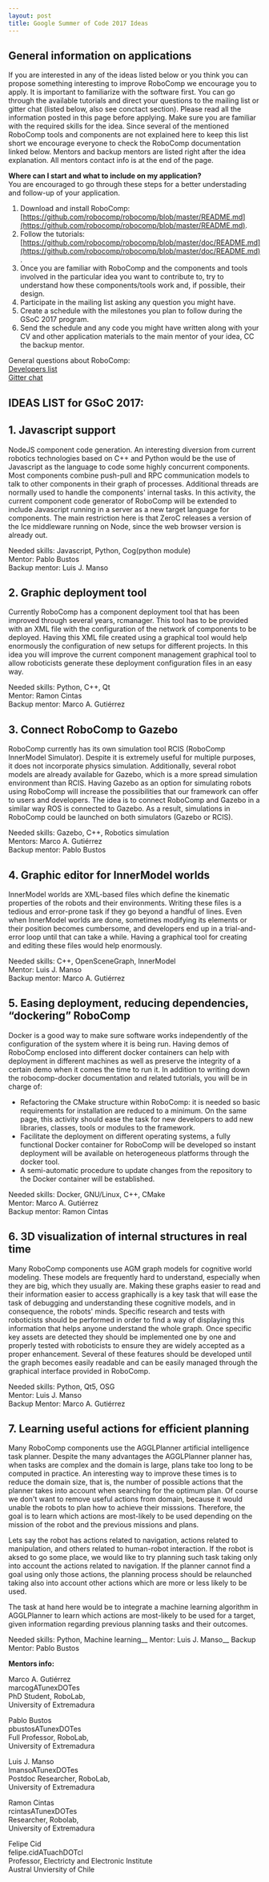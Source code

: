 ```yaml
---
layout: post
title: Google Summer of Code 2017 Ideas
---
```


## General information on applications

If you are interested in any of the ideas listed below or you think you can propose something interesting to improve RoboComp we encourage you to apply.
It is important to familiarize with the software first.
You can go through the available tutorials and direct your questions to the mailing list or gitter chat (listed below, also see conctact section).
Please read all the information posted in this page before applying.
Make sure you are familiar with the required skills for the idea.
Since several of the mentioned RoboComp tools and components are not explained here to keep this list short we encourage everyone to check the RoboComp documentation linked below.
Mentors and backup mentors are listed right after the idea explanation.
All mentors contact info is at the end of the page.

**Where can I start and what to include on my application?**   
You are encouraged to go through these steps for a better understading and follow-up of your application.

1. Download and install RoboComp: [https://github.com/robocomp/robocomp/blob/master/README.md](https://github.com/robocomp/robocomp/blob/master/README.md).
2. Follow the tutorials: [https://github.com/robocomp/robocomp/blob/master/doc/README.md](https://github.com/robocomp/robocomp/blob/master/doc/README.md).
3. Once you are familiar with RoboComp and the components and tools involved in the particular idea you want to contribute to, try to understand how these components/tools work and, if possible, their design.
4. Participate in the mailing list asking any question you might have.
5. Create a schedule with the milestones you plan to follow during the GSoC 2017 program.
6. Send the schedule and any code you might have written along with your CV and other application materials to the main mentor of your idea, CC the backup mentor.

General questions about RoboComp:  
[Developers list](https://groups.google.com/forum/?hl=es#!forum/robocomp-dev)  
[Gitter chat](https://gitter.im/robocomp/home)

## IDEAS LIST for GSoC 2017:

## 1. Javascript support
NodeJS component code generation.
An interesting diversion from current robotics technologies based on C++ and Python would be the use of Javascript as the language to code some highly concurrent components.
Most components combine push-pull and RPC communication models to talk to other components in their graph of processes.
Additional threads are normally used to handle the components' internal tasks.
In this activity, the current component code generator of RoboComp will be extended to include Javascript running in a server as a new target language for components.
The main restriction here is that ZeroC releases a version of the Ice middleware running on Node, since the web browser version is already out.

Needed skills: Javascript, Python, Cog(python module)  
Mentor: Pablo Bustos  
Backup mentor: Luis J. Manso

## 2. Graphic deployment tool
Currently RoboComp has a component deployment tool that has been improved through several years, rcmanager.
This tool has to be provided with an XML file with the configuration of the network of components to be deployed.
Having this XML file created using a graphical tool would help enormously the configuration of new setups for different projects.
In this idea you will improve the current component management graphical tool to allow roboticists generate these deployment configuration files in an easy way.

Needed skills: Python, C++, Qt  
Mentor: Ramon Cintas  
Backup mentor: Marco A. Gutiérrez

## 3. Connect RoboComp to Gazebo
RoboComp currently has its own simulation tool RCIS (RoboComp InnerModel Simulator).
Despite it is extremely useful for multiple purposes, it does not incorporate physics simulation.
Additionally, several robot models are already available for Gazebo, which is a more spread simulation environment than RCIS.
Having Gazebo as an option for simulating robots using RoboComp will increase the possibilities that our framework can offer to users and developers.
The idea is to connect RoboComp and Gazebo in a similar way ROS is connected to Gazebo.
As a result, simulations in RoboComp could be launched on both simulators (Gazebo or RCIS).

Needed skills: Gazebo, C++, Robotics simulation   
Mentors: Marco A. Gutiérrez  
Backup mentor: Pablo Bustos

## 4. Graphic editor for InnerModel worlds
InnerModel worlds are XML-based files which define the kinematic properties of the robots and their environments.
Writing these files is a tedious and error-prone task if they go beyond a handful of lines. 
Even when InnerModel worlds are done, sometimes modifying its elements or their position becomes cumbersome, and developers end up in a trial-and-error loop until that can take a while.
Having a graphical tool for creating and editing these files would help enormously.

Needed skills: C++, OpenSceneGraph, InnerModel  
Mentor: Luis J. Manso  
Backup mentor: Marco A. Gutiérrez

## 5. Easing deployment, reducing dependencies, “dockering” RoboComp
Docker is a good way to make sure software works independently of the configuration of the system where it is being run.
Having demos of RoboComp enclosed into different docker containers can help with deployment in different machines as well as preserve the integrity of a certain demo when it comes the time to run it.
In addition to writing down the robocomp-docker documentation and related tutorials, you will be in charge of:
* Refactoring the CMake structure within RoboComp: it is needed so basic requirements for installation are reduced to a minimum. On the same page, this activity should ease the task for new developers to add new libraries, classes, tools or modules to the framework.
* Facilitate the deployment on different operating systems, a fully functional Docker container for RoboComp will be developed so instant deployment will be available on heterogeneous platforms through the docker tool.
* A semi-automatic procedure to update changes from the repository to the Docker container will be established.

Needed skills: Docker, GNU/Linux, C++, CMake  
Mentor: Marco A. Gutiérrez  
Backup mentor: Ramon Cintas

## 6. 3D visualization of internal structures in real time 
Many RoboComp components use AGM graph models for cognitive world modeling.
These models are frequently hard to understand, especially when they are big, which they usually are.
Making these graphs easier to read and their information easier to access graphically is a key task that will ease the task of debugging and understanding these cognitive models, and in consequence, the robots' minds.
Specific research and tests with roboticists should be performed in order to find a way of displaying this information that helps anyone understand the whole graph.
Once specific key assets are detected they should be implemented one by one and properly tested with roboticists to ensure they are widely accepted as a proper enhancement.
Several of these features should be developed until the graph becomes easily readable and can be easily managed through the graphical interface provided in RoboComp.

Needed skills: Python, Qt5, OSG  
Mentor: Luis J. Manso  
Backup Mentor: Marco A. Gutiérrez

## 7. Learning useful actions for efficient planning
Many RoboComp components use the AGGLPlanner artificial intelligence task planner.
Despite the many advantages the AGGLPlanner planner has, when tasks are complex and the domain is large, plans take too long to be computed in practice.
An interesting way to improve these times is to reduce the domain size, that is, the number of possible actions that the planner takes into account when searching for the optimum plan.
Of course we don't want to remove useful actions from domain, because it would unable the robots to plan how to achieve their misssions.
Therefore, the goal is to learn which actions are most-likely to be used depending on the mission of the robot and the previous missions and plans.

Lets say the robot has actions related to navigation, actions related to manipulation, and others related to human-robot interaction.
If the robot is aksed to go some place, we would like to try planning such task taking only into account the actions related to navigation.
If the planner cannot find a goal using only those actions, the planning process should be relaunched taking also into account other actions which are more or less likely to be used. 

The task at hand here would be to integrate a machine learning algorithm in AGGLPlanner to learn which actions are most-likely to be used for a target, given information regarding previous planning tasks and their outcomes.

Needed skills: Python, Machine learning__
Mentor: Luis J. Manso__
Backup Mentor: Pablo Bustos


**Mentors info:**    

Marco A. Gutiérrez  
marcogATunexDOTes  
PhD Student, RoboLab,  
University of Extremadura  

Pablo Bustos  
pbustosATunexDOTes  
Full Professor, RoboLab,  
University of Extremadura  

Luis J. Manso  
lmansoATunexDOTes  
Postdoc Researcher, RoboLab,  
University of Extremadura  

Ramon Cintas  
rcintasATunexDOTes  
Researcher, Robolab,  
University of Extremadura  

Felipe Cid  
felipe.cidATuachDOTcl  
Professor, Electricty and Electronic Institute  
Austral Unviersity of Chile  

